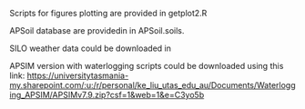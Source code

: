 Scripts for figures plotting are provided in getplot2.R

APSoil database are providedin in APSoil.soils.

SILO weather data could be downloaded in 

APSIM version with waterlogging scripts could be downloaded using this link: https://universitytasmania-my.sharepoint.com/:u:/r/personal/ke_liu_utas_edu_au/Documents/Waterlogging_APSIM/APSIMv7.9.zip?csf=1&web=1&e=C3yo5b

